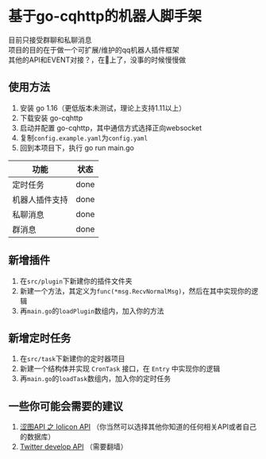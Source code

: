 # 基于go-cqhttp的机器人脚手架  

目前只接受群聊和私聊消息  
项目的目的在于做一个可扩展/维护的qq机器人插件框架  
其他的API和EVENT对接？，在🦌上了，没事的时候慢慢做

## 使用方法  

1. 安装 go 1.16（更低版本未测试，理论上支持1.11以上）
2. 下载安装 go-cqhttp  
3. 启动并配置 go-cqhttp，其中通信方式选择正向websocket
4. 复制`config.example.yaml`为`config.yaml`
5. 回到本项目下，执行 go run main.go

| 功能 | 状态 |
| --- | --- |
| 定时任务 | done |
| 机器人插件支持 | done |
| 私聊消息 | done |
| 群消息 | done |



## 新增插件  

1. 在`src/plugin`下新建你的插件文件夹  
2. 新建一个方法，其定义为`func(*msg.RecvNormalMsg)`，然后在其中实现你的逻辑
3. 再`main.go`的`loadPlugin`数组内，加入你的方法  



## 新增定时任务

1. 在`src/task`下新建你的定时器项目  
2. 新建一个结构体并实现 `CronTask` 接口，在 `Entry` 中实现你的逻辑
3. 再`main.go`的`loadTask`数组内，加入你的定时任务  

## 一些你可能会需要的建议  
1. [涩图API 之 lolicon API](https://api.lolicon.app/#/setu) （你当然可以选择其他你知道的任何相关API或者自己的数据库）
2. [Twitter develop API](https://developer.twitter.com/en/docs) （需要翻墙）  
